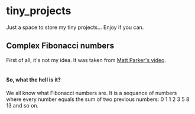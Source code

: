 # tiny_projects
Just a space to store my tiny projects... Enjoy if you can.

## Complex Fibonacci numbers

First of all, it's not my idea. It was taken from [Matt Parker's video](https://www.youtube.com/watch?v=ghxQA3vvhsk).
<br><br>
#### So, what the hell is it?
We all know what Fibonacci numbers are. It is a sequance of numbers where every number equals the sum of two previous numbers: 
 0 1 1 2 3 5 8 13 and so on.
